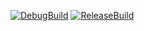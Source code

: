 
[![DebugBuild](https://github.com/miyazakiyuuta/CG2_DirectXGame/actions/workflows/DebugBuild.yml/badge.svg)](https://github.com/miyazakiyuuta/CG2_DirectXGame/actions/workflows/DebugBuild.yml)
[![ReleaseBuild](https://github.com/miyazakiyuuta/CG2_DirectXGame/actions/workflows/ReleaseBuild.yml/badge.svg)](https://github.com/miyazakiyuuta/CG2_DirectXGame/actions/workflows/ReleaseBuild.yml)
